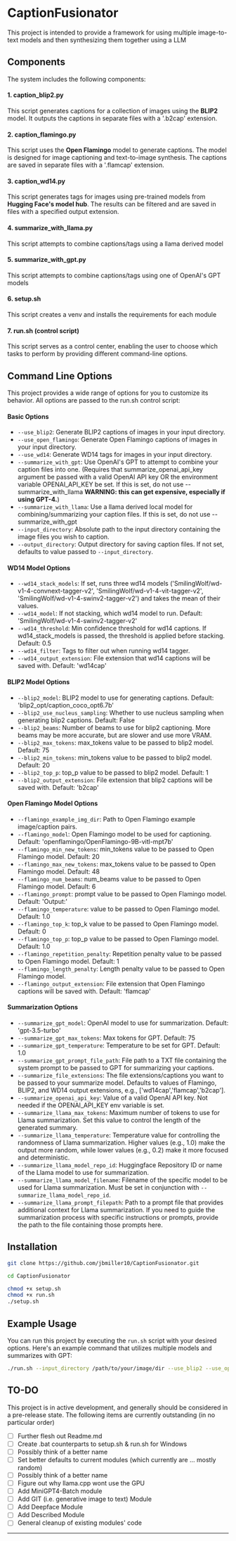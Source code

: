 # CaptionFusionator

This project is intended to provide a framework for using multiple image-to-text models and then synthesizing them together using  a LLM

## Components

The system includes the following components:

#### 1. caption_blip2.py
This script generates captions for a collection of images using the **BLIP2** model. It outputs the captions in separate files with a '.b2cap' extension. 

#### 2. caption_flamingo.py
This script uses the **Open Flamingo** model to generate captions. The model is designed for image captioning and text-to-image synthesis. The captions are saved in separate files with a '.flamcap' extension.

#### 3. caption_wd14.py
This script generates tags for images using pre-trained models from **Hugging Face's model hub**. The results can be filtered and are saved in files with a specified output extension.

#### 4. summarize_with_llama.py
This script attempts to combine captions/tags using a llama derived model

#### 5. summarize_with_gpt.py
This script attempts to combine captions/tags using one of OpenAI's GPT models

#### 6. setup.sh
This script creates a venv and installs the requirements for each module

#### 7. run.sh (control script)
This script serves as a control center, enabling the user to choose which tasks to perform by providing different command-line options. 

## Command Line Options

This project provides a wide range of options for you to customize its behavior. All options are passed to the run.sh control script:

#### Basic Options

- `--use_blip2`: Generate BLIP2 captions of images in your input directory.
- `--use_open_flamingo`: Generate Open Flamingo captions of images in your input directory.
- `--use_wd14`: Generate WD14 tags for images in your input directory.
- `--summarize_with_gpt`: Use OpenAI's GPT to attempt to combine your caption files into one. (Requires that summarize_openai_api_key argument be passed with a valid OpenAI API key OR the environment variable OPENAI_API_KEY be set. If this is set, do not use --summarize_with_llama **WARNING: this can get expensive, especially if using GPT-4.**)
- `--summarize_with_llama`: Use a llama derived local model for combining/summarizing your caption files. If this is set, do not use --summarize_with_gpt       
- `--input_directory`: Absolute path to the input directory containing the image files you wish to caption.
- `--output_directory`: Output directory for saving caption files. If not set, defaults to value passed to `--input_directory`.

#### WD14 Model Options

- `--wd14_stack_models`: If set, runs three wd14 models ('SmilingWolf/wd-v1-4-convnext-tagger-v2', 'SmilingWolf/wd-v1-4-vit-tagger-v2', 'SmilingWolf/wd-v1-4-swinv2-tagger-v2') and takes the mean of their values.
- `--wd14_model`: If not stacking, which wd14 model to run. Default: 'SmilingWolf/wd-v1-4-swinv2-tagger-v2'
- `--wd14_threshold`: Min confidence threshold for wd14 captions. If wd14_stack_models is passed, the threshold is applied before stacking. Default: 0.5
- `--wd14_filter`: Tags to filter out when running wd14 tagger.
- `--wd14_output_extension`: File extension that wd14 captions will be saved with. Default: 'wd14cap'

#### BLIP2 Model Options

- `--blip2_model`: BLIP2 model to use for generating captions. Default: 'blip2_opt/caption_coco_opt6.7b'
- `--blip2_use_nucleus_sampling`: Whether to use nucleus sampling when generating blip2 captions. Default: False
- `--blip2_beams`: Number of beams to use for blip2 captioning. More beams may be more accurate, but are slower and use more VRAM.
- `--blip2_max_tokens`: max_tokens value to be passed to blip2 model. Default: 75
- `--blip2_min_tokens`: min_tokens value to be passed to blip2 model. Default: 20
- `--blip2_top_p`: top_p value to be passed to blip2 model. Default: 1
- `--blip2_output_extension`: File extension that blip2 captions will be saved with. Default: 'b2cap'

#### Open Flamingo Model Options

- `--flamingo_example_img_dir`: Path to Open Flamingo example image/caption pairs.
- `--flamingo_model`: Open Flamingo model to be used for captioning. Default: 'openflamingo/OpenFlamingo-9B-vitl-mpt7b'
- `--flamingo_min_new_tokens`: min_tokens value to be passed to Open Flamingo model. Default: 20
- `--flamingo_max_new_tokens`: max_tokens value to be passed to Open Flamingo model. Default: 48
- `--flamingo_num_beams`: num_beams value to be passed to Open Flamingo model. Default: 6
- `--flamingo_prompt`: prompt value to be passed to Open Flamingo model. Default: 'Output:'
- `--flamingo_temperature`: value to be passed to Open Flamingo model. Default: 1.0
- `--flamingo_top_k`: top_k value to be passed to Open Flamingo model. Default: 0
- `--flamingo_top_p`: top_p value to be passed to Open Flamingo model. Default: 1.0
- `--flamingo_repetition_penalty`: Repetition penalty value to be passed to Open Flamingo model. Default: 1
- `--flamingo_length_penalty`: Length penalty value to be passed to Open Flamingo model.
- `--flamingo_output_extension`: File extension that Open Flamingo captions will be saved with. Default: 'flamcap'

#### Summarization Options

- `--summarize_gpt_model`: OpenAI model to use for summarization. Default: 'gpt-3.5-turbo'
- `--summarize_gpt_max_tokens`: Max tokens for GPT. Default: 75
- `--summarize_gpt_temperature`: Temperature to be set for GPT. Default: 1.0
- `--summarize_gpt_prompt_file_path`: File path to a TXT file containing the system prompt to be passed to GPT for summarizing your captions.
- `--summarize_file_extensions`: The file extensions/captions you want to be passed to your summarize model. Defaults to values of Flamingo, BLIP2, and WD14 output extensions, e.g., ['wd14cap','flamcap','b2cap'].
- `--summarize_openai_api_key`: Value of a valid OpenAI API key. Not needed if the OPENAI_API_KEY env variable is set.
- `--summarize_llama_max_tokens`: Maximum number of tokens to use for Llama summarization. Set this value to control the length of the generated summary.
- `--summarize_llama_temperature`: Temperature value for controlling the randomness of Llama summarization. Higher values (e.g., 1.0) make the output more random, while lower values (e.g., 0.2) make it more focused and deterministic.
- `--summarize_llama_model_repo_id`: Huggingface Repository ID or name of the Llama model to use for summarization.
- `--summarize_llama_model_filename`: Filename of the specific model to be used for Llama summarization. Must be set in conjunction with `--summarize_llama_model_repo_id`.
- `--summarize_llama_prompt_filepath`: Path to a prompt file that provides additional context for Llama summarization. If you need to guide the summarization process with specific instructions or prompts, provide the path to the file containing those prompts here.

## Installation

```bash
git clone https://github.com/jbmiller10/CaptionFusionator.git
```
```bash
cd CaptionFusionator
```
```bash
chmod +x setup.sh
chmod +x run.sh
./setup.sh
```

## Example Usage

You can run this project by executing the `run.sh` script with your desired options. Here's an example command that utilizes multiple models and summarizes with GPT:

```bash
./run.sh --input_directory /path/to/your/image/dir --use_blip2 --use_open_flamingo --use_wd14 --summarize_with_gpt
```
## TO-DO

This project is in active development, and generally should be considered in a pre-release state. The following items are currently outstanding (in no particular order)

- [ ] Further flesh out Readme.md
- [ ] Create .bat counterparts to setup.sh & run.sh for Windows
- [ ] Possibly think of a better name
- [ ] Set better defaults to current modules (which currently are ... mostly random)
- [ ] Possibly think of a better name
- [ ] Figure out why llama.cpp wont use the GPU
- [ ] Add MiniGPT4-Batch module
- [ ] Add GIT (i.e. generative image to text) Module
- [ ] Add Deepface Module
- [ ] Add Described Module
- [ ] General cleanup of existing modules' code

---
